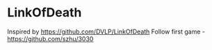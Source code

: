 # LinkOfDeath

Inspired by https://github.com/DVLP/LinkOfDeath
Follow first game - https://github.com/szhu/3030
